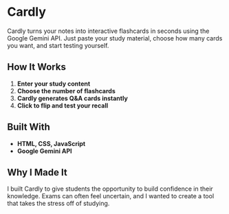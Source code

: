 # Cardly

Cardly turns your notes into interactive flashcards in seconds using the Google Gemini API. Just paste your study material, choose how many cards you want, and start testing yourself.

## How It Works

1. **Enter your study content**
2. **Choose the number of flashcards**
3. **Cardly generates Q\&A cards instantly**
4. **Click to flip and test your recall**

## Built With

* **HTML, CSS, JavaScript**
* **Google Gemini API**

## Why I Made It

I built Cardly to give students the opportunity to build confidence in their knowledge. Exams can often feel uncertain, and I wanted to create a tool that takes the stress off of studying. 
